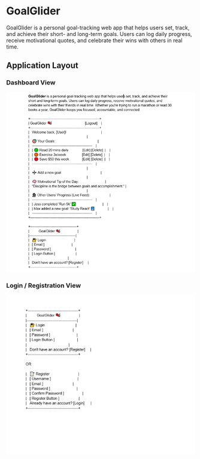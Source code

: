 # GoalGlider

GoalGlider is a personal goal-tracking web app that helps users set, track, and achieve their short- and long-term goals. Users can log daily progress, receive motivational quotes, and celebrate their wins with others in real time.

## Application Layout

### Dashboard View
![Dashboard Layout](./images/dashboard-layout.png)

### Login / Registration View
![Auth Layout](./images/auth-layout.png)
